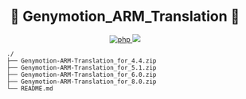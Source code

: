 ​<h1 align="center">:whale: Genymotion_ARM_Translation :whale: </h1>

<p align="center">
<a href="https://github.com/m9rc0/Genymotion_ARM_Translation">
  <img src="https://img.shields.io/badge/php-done-brightgreen.svg" alt="php">
</a>
<a href="https://github.com/m9rc0/Genymotion_ARM_Translation">
    <img src="https://img.shields.io/github/license/mashape/apistatus.svg">
</a>
</p>

```
  ./
  ├── Genymotion-ARM-Translation_for_4.4.zip
  ├── Genymotion-ARM-Translation_for_5.1.zip
  ├── Genymotion-ARM-Translation_for_6.0.zip
  ├── Genymotion-ARM-Translation_for_8.0.zip
  └── README.md
```
